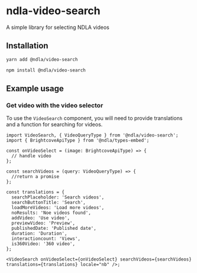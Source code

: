 # ndla-video-search

A simple library for selecting NDLA videos

## Installation

```sh
yarn add @ndla/video-search
```

```sh
npm install @ndla/video-search
```

## Example usage

### Get video with the video selector

To use the `VideoSearch` component, you will need to provide translations and a function for searching for videos.

```tsx
import VideoSearch, { VideoQueryType } from '@ndla/video-search';
import { BrightcoveApiType } from '@ndla/types-embed';

const onVideoSelect = (image: BrightcoveApiType) => {
  // handle video
};

const searchVideos = (query: VideoQueryType) => {
  //return a promise
};

const translations = {
  searchPlaceholder: 'Search videos',
  searchButtonTitle: 'Search',
  loadMoreVideos: 'Load more videos',
  noResults: 'Noe videos found',
  addVideo: 'Use video',
  previewVideo: 'Preview',
  publishedDate: 'Published date',
  duration: 'Duration',
  interactioncount: 'Views',
  is360Video: '360 video',
};

<VideoSearch onVideoSelect={onVideoSelect} searchVideos={searchVideos} translations={translations} locale="nb" />;
```
